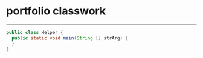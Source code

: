 # portfolio classwork

---

```java
public class Helper {
  public static void main(String [] strArg) {
  }
}
```

